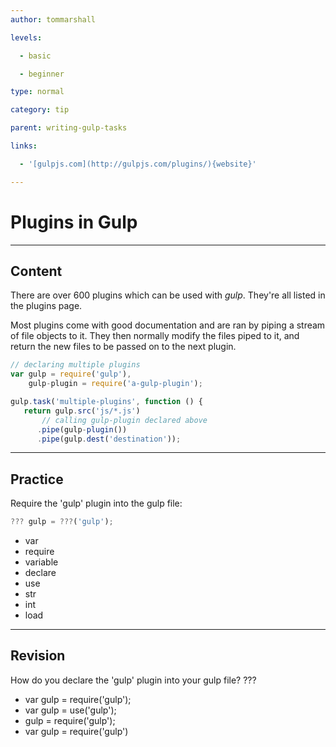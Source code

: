 ```yaml
---
author: tommarshall

levels:

  - basic

  - beginner

type: normal

category: tip

parent: writing-gulp-tasks

links:

  - '[gulpjs.com](http://gulpjs.com/plugins/){website}'

---
```


# Plugins in Gulp

---

## Content

There are over 600 plugins which can be used with _gulp_. They're all listed in the plugins page.

Most plugins come with good documentation and are ran by piping a stream of file objects to it. They then normally modify the files piped to it, and return the new files to be passed on to the next plugin.

```javaScript
// declaring multiple plugins
var gulp = require('gulp'),
    gulp-plugin = require('a-gulp-plugin');

gulp.task('multiple-plugins', function () {
   return gulp.src('js/*.js')
       // calling gulp-plugin declared above
      .pipe(gulp-plugin())
      .pipe(gulp.dest('destination'));
```

---

## Practice

Require the 'gulp' plugin into the gulp file:

```javascript
??? gulp = ???('gulp');
```

- var
- require
- variable
- declare
- use
- str
- int
- load

---

## Revision

How do you declare the 'gulp' plugin into your gulp file? ???

- var gulp = require('gulp');
- var gulp = use('gulp');
- gulp = require('gulp');
- var gulp = require('gulp')
